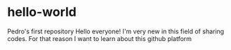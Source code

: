 # hello-world
Pedro's first repository
Hello everyone!
I'm very new in this field of sharing codes. For that reason I want to learn about this github platform

